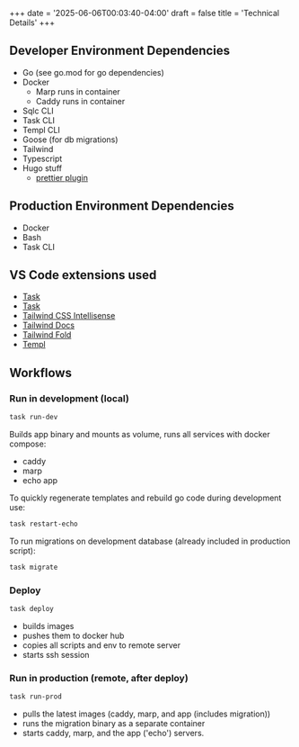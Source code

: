 +++
date = '2025-06-06T00:03:40-04:00'
draft = false
title = 'Technical Details'
+++

## Developer Environment Dependencies

- Go (see go.mod for go dependencies)
- Docker
  - Marp runs in container
  - Caddy runs in container
- Sqlc CLI
- Task CLI
- Templ CLI
- Goose (for db migrations)
- Tailwind
- Typescript
- Hugo stuff
  - [prettier plugin](https://github.com/NiklasPor/prettier-plugin-go-template)

## Production Environment Dependencies

- Docker
- Bash
- Task CLI

## VS Code extensions used

- [Task](https://marketplace.visualstudio.com/items?itemName=task.vscode-task)
- [Task](https://marketplace.visualstudio.com/items?itemName=paulvarache.vscode-taskfile)
- [Tailwind CSS Intellisense](https://marketplace.visualstudio.com/items?itemName=bradlc.vscode-tailwindcss)
- [Tailwind Docs](https://marketplace.visualstudio.com/items?itemName=austenc.tailwind-docs)
- [Tailwind Fold](https://marketplace.visualstudio.com/items?itemName=stivo.tailwind-fold)
- [Templ](https://marketplace.visualstudio.com/items?itemName=a-h.templ)

## Workflows

### Run in development (local)

```bash
task run-dev
```

Builds app binary and mounts as volume, runs all services with docker compose:

- caddy
- marp
- echo app

To quickly regenerate templates and rebuild go code during development use:

```bash
task restart-echo
```

To run migrations on development database (already included in production script):

```bash
task migrate
```

### Deploy

```bash
task deploy
```

- builds images
- pushes them to docker hub
- copies all scripts and env to remote server
- starts ssh session

### Run in production (remote, after deploy)

```bash
task run-prod
```

- pulls the latest images (caddy, marp, and app (includes migration))
- runs the migration binary as a separate container
- starts caddy, marp, and the app ('echo') servers.
